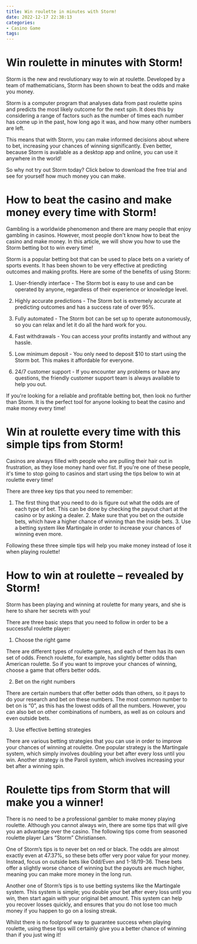 ```yaml
---
title: Win roulette in minutes with Storm!
date: 2022-12-17 22:38:13
categories:
- Casino Game
tags:
---
```



#  Win roulette in minutes with Storm!

Storm is the new and revolutionary way to win at roulette. Developed by a team of mathematicians, Storm has been shown to beat the odds and make you money.

Storm is a computer program that analyses data from past roulette spins and predicts the most likely outcome for the next spin. It does this by considering a range of factors such as the number of times each number has come up in the past, how long ago it was, and how many other numbers are left.

This means that with Storm, you can make informed decisions about where to bet, increasing your chances of winning significantly. Even better, because Storm is available as a desktop app and online, you can use it anywhere in the world!

So why not try out Storm today? Click below to download the free trial and see for yourself how much money you can make.

#  How to beat the casino and make money every time with Storm!

Gambling is a worldwide phenomenon and there are many people that enjoy gambling in casinos. However, most people don't know how to beat the casino and make money. In this article, we will show you how to use the Storm betting bot to win every time!

Storm is a popular betting bot that can be used to place bets on a variety of sports events. It has been shown to be very effective at predicting outcomes and making profits. Here are some of the benefits of using Storm:

1) User-friendly interface - The Storm bot is easy to use and can be operated by anyone, regardless of their experience or knowledge level.

2) Highly accurate predictions - The Storm bot is extremely accurate at predicting outcomes and has a success rate of over 95%.

3) Fully automated - The Storm bot can be set up to operate autonomously, so you can relax and let it do all the hard work for you.

4) Fast withdrawals - You can access your profits instantly and without any hassle.

5) Low minimum deposit - You only need to deposit $10 to start using the Storm bot. This makes it affordable for everyone.

6) 24/7 customer support - If you encounter any problems or have any questions, the friendly customer support team is always available to help you out.

If you're looking for a reliable and profitable betting bot, then look no further than Storm. It is the perfect tool for anyone looking to beat the casino and make money every time!

#  Win at roulette every time with this simple tips from Storm!

Casinos are always filled with people who are pulling their hair out in frustration, as they lose money hand over fist. If you're one of these people, it's time to stop going to casinos and start using the tips below to win at roulette every time!

There are three key tips that you need to remember:

1. The first thing that you need to do is figure out what the odds are of each type of bet. This can be done by checking the payout chart at the casino or by asking a dealer. 2. Make sure that you bet on the outside bets, which have a higher chance of winning than the inside bets. 3. Use a betting system like Martingale in order to increase your chances of winning even more.

Following these three simple tips will help you make money instead of lose it when playing roulette!

#  How to win at roulette – revealed by Storm!

Storm has been playing and winning at roulette for many years, and she is here to share her secrets with you!

There are three basic steps that you need to follow in order to be a successful roulette player:

1. Choose the right game

There are different types of roulette games, and each of them has its own set of odds. French roulette, for example, has slightly better odds than American roulette. So if you want to improve your chances of winning, choose a game that offers better odds.

2. Bet on the right numbers

There are certain numbers that offer better odds than others, so it pays to do your research and bet on these numbers. The most common number to bet on is “0”, as this has the lowest odds of all the numbers. However, you can also bet on other combinations of numbers, as well as on colours and even outside bets.

3. Use effective betting strategies

There are various betting strategies that you can use in order to improve your chances of winning at roulette. One popular strategy is the Martingale system, which simply involves doubling your bet after every loss until you win. Another strategy is the Paroli system, which involves increasing your bet after a winning spin.

#  Roulette tips from Storm that will make you a winner!

There is no need to be a professional gambler to make money playing roulette. Although you cannot always win, there are some tips that will give you an advantage over the casino. The following tips come from seasoned roulette player Lars “Storm” Christiansen.

One of Storm’s tips is to never bet on red or black. The odds are almost exactly even at 47.37%, so these bets offer very poor value for your money. Instead, focus on outside bets like Odd/Even and 1-18/19-36. These bets offer a slightly worse chance of winning but the payouts are much higher, meaning you can make more money in the long run.

Another one of Storm’s tips is to use betting systems like the Martingale system. This system is simple; you double your bet after every loss until you win, then start again with your original bet amount. This system can help you recover losses quickly, and ensures that you do not lose too much money if you happen to go on a losing streak.

Whilst there is no foolproof way to guarantee success when playing roulette, using these tips will certainly give you a better chance of winning than if you just wing it!